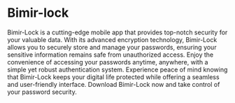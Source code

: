 # Bimir-lock
Bimir-Lock is a cutting-edge mobile app that provides top-notch security for your valuable data. With its advanced encryption technology, Bimir-Lock allows you to securely store and manage your passwords, ensuring your sensitive information remains safe from unauthorized access. Enjoy the convenience of accessing your passwords anytime, anywhere, with a simple yet robust authentication system. Experience peace of mind knowing that Bimir-Lock keeps your digital life protected while offering a seamless and user-friendly interface. Download Bimir-Lock now and take control of your password security.